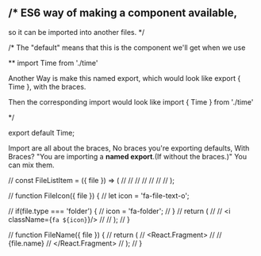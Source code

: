 ## /* ES6 way of making a component available, 
  so it can be imported into another files. */

/* The "default" means that this is the 
   component we'll get when we use 

   **   import Time from './time' 

Another Way is make this named export, 
which would look like export { Time },
with the braces. 

Then the corresponding import would look like
import { Time } from './time'


*/

export default Time;

Import are all about the braces, No braces you're exporting defaults,
With Braces? "You are importing a **named export**.(If without the braces.)" You can mix them.

// const FileListItem = ({ file }) => (
//     <tr className="file-list-item">
//       <td><FileIcon file={file}/></td>
//       <td><FileName file={file}/></td>
//       <td><CommitMessage file={file}/></td>
//       <td><Time time={file.updated_at}/></td>
//     </tr>
// );

// function FileIcon({ file }) {
//     let icon = 'fa-file-text-o';

//     if(file.type === 'folder') {
//         icon = 'fa-folder';
//     }
//     return (
//         <td className="file-icon">
//           <i className={`fa ${icon}`}/>
//         </td>
//     );
// }

// function FileName({ file }) {
//     return (
//         <React.Fragment>
//           <FileIcon file={file}/>
//           <td className="file-name">{file.name}</td>
//         </React.Fragment>
//     );
// }

